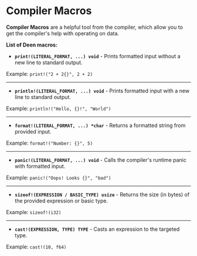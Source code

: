 # Compiler Macros
**Compiler Macros** are a helpful tool from the compiler, which allow you to get the compiler's help with operating on data.

**List of Deen macros:**
- **`print!(LITERAL_FORMAT, ...) void`** - Prints formatted input without a new line to standard output.

Example: `print!("2 + 2{}", 2 + 2)`

----
- **`println!(LITERAL_FORMAT, ...) void`** - Prints formatted input with a new line to standard output.

Example: `println!("Hello, {}!", "World")`

----
- **`format!(LITERAL_FORMAT, ...) *char`** - Returns a formatted string from provided input.

Example: `format!("Number: {}", 5)`

----
- **`panic!(LITERAL_FORMAT, ...) void`** - Calls the compiler's runtime panic with formatted input.

Example: `panic!("Oops! Looks {}", "bad")`

----
- **`sizeof!(EXPRESSION / BASIC_TYPE) usize`** - Returns the size (in bytes) of the provided expression or basic type.

Example: `sizeof!(i32)`

----
- **`cast!(EXPRESSION, TYPE) TYPE`** - Casts an expression to the targeted type.

Example: `cast!(10, f64)`
